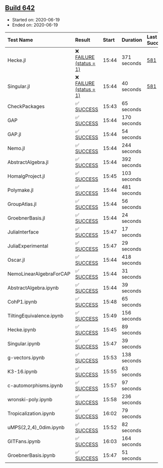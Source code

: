 ## [Build 642](https://oscarci.mathematik.uni-kl.de/job/oscar-julia-1.4/642/)

* Started on: 2020-06-19
* Ended on: 2020-06-19

| Test Name    | Result | Start | Duration | Last Success | First Failure |
|:-------------|:-------|:------|:---------|:-------------|:--------------|
| Hecke.jl | ❌ [FAILURE (status = 1)](https://oscarci.mathematik.uni-kl.de/job/oscar-julia-1.4/642/artifact/logs/build-642/Hecke.jl.log) | 15:44 | 371 seconds | [581](https://oscarci.mathematik.uni-kl.de/job/oscar-julia-1.4/581/) | [582](https://oscarci.mathematik.uni-kl.de/job/oscar-julia-1.4/582/) |
| Singular.jl | ❌ [FAILURE (status = 1)](https://oscarci.mathematik.uni-kl.de/job/oscar-julia-1.4/642/artifact/logs/build-642/Singular.jl.log) | 15:44 | 40 seconds | [581](https://oscarci.mathematik.uni-kl.de/job/oscar-julia-1.4/581/) | [582](https://oscarci.mathematik.uni-kl.de/job/oscar-julia-1.4/582/) |
| CheckPackages | ✅ [SUCCESS](https://oscarci.mathematik.uni-kl.de/job/oscar-julia-1.4/642/artifact/logs/build-642/CheckPackages.log) | 15:43 | 65 seconds |  |  |
| GAP | ✅ [SUCCESS](https://oscarci.mathematik.uni-kl.de/job/oscar-julia-1.4/642/artifact/logs/build-642/GAP.log) | 15:44 | 170 seconds |  |  |
| GAP.jl | ✅ [SUCCESS](https://oscarci.mathematik.uni-kl.de/job/oscar-julia-1.4/642/artifact/logs/build-642/GAP.jl.log) | 15:44 | 54 seconds |  |  |
| Nemo.jl | ✅ [SUCCESS](https://oscarci.mathematik.uni-kl.de/job/oscar-julia-1.4/642/artifact/logs/build-642/Nemo.jl.log) | 15:44 | 244 seconds |  |  |
| AbstractAlgebra.jl | ✅ [SUCCESS](https://oscarci.mathematik.uni-kl.de/job/oscar-julia-1.4/642/artifact/logs/build-642/AbstractAlgebra.jl.log) | 15:44 | 392 seconds |  |  |
| HomalgProject.jl | ✅ [SUCCESS](https://oscarci.mathematik.uni-kl.de/job/oscar-julia-1.4/642/artifact/logs/build-642/HomalgProject.jl.log) | 15:45 | 103 seconds |  |  |
| Polymake.jl | ✅ [SUCCESS](https://oscarci.mathematik.uni-kl.de/job/oscar-julia-1.4/642/artifact/logs/build-642/Polymake.jl.log) | 15:44 | 481 seconds |  |  |
| GroupAtlas.jl | ✅ [SUCCESS](https://oscarci.mathematik.uni-kl.de/job/oscar-julia-1.4/642/artifact/logs/build-642/GroupAtlas.jl.log) | 15:44 | 56 seconds |  |  |
| GroebnerBasis.jl | ✅ [SUCCESS](https://oscarci.mathematik.uni-kl.de/job/oscar-julia-1.4/642/artifact/logs/build-642/GroebnerBasis.jl.log) | 15:44 | 24 seconds |  |  |
| JuliaInterface | ✅ [SUCCESS](https://oscarci.mathematik.uni-kl.de/job/oscar-julia-1.4/642/artifact/logs/build-642/JuliaInterface.log) | 15:47 | 17 seconds |  |  |
| JuliaExperimental | ✅ [SUCCESS](https://oscarci.mathematik.uni-kl.de/job/oscar-julia-1.4/642/artifact/logs/build-642/JuliaExperimental.log) | 15:47 | 29 seconds |  |  |
| Oscar.jl | ✅ [SUCCESS](https://oscarci.mathematik.uni-kl.de/job/oscar-julia-1.4/642/artifact/logs/build-642/Oscar.jl.log) | 15:44 | 418 seconds |  |  |
| NemoLinearAlgebraForCAP | ✅ [SUCCESS](https://oscarci.mathematik.uni-kl.de/job/oscar-julia-1.4/642/artifact/logs/build-642/NemoLinearAlgebraForCAP.log) | 15:44 | 31 seconds |  |  |
| AbstractAlgebra.ipynb | ✅ [SUCCESS](https://oscarci.mathematik.uni-kl.de/job/oscar-julia-1.4/642/artifact/logs/build-642/AbstractAlgebra.ipynb.log) | 15:44 | 39 seconds |  |  |
| CohP1.ipynb | ✅ [SUCCESS](https://oscarci.mathematik.uni-kl.de/job/oscar-julia-1.4/642/artifact/logs/build-642/CohP1.ipynb.log) | 15:48 | 65 seconds |  |  |
| TiltingEquivalence.ipynb | ✅ [SUCCESS](https://oscarci.mathematik.uni-kl.de/job/oscar-julia-1.4/642/artifact/logs/build-642/TiltingEquivalence.ipynb.log) | 15:49 | 156 seconds |  |  |
| Hecke.ipynb | ✅ [SUCCESS](https://oscarci.mathematik.uni-kl.de/job/oscar-julia-1.4/642/artifact/logs/build-642/Hecke.ipynb.log) | 15:45 | 89 seconds |  |  |
| Singular.ipynb | ✅ [SUCCESS](https://oscarci.mathematik.uni-kl.de/job/oscar-julia-1.4/642/artifact/logs/build-642/Singular.ipynb.log) | 15:47 | 39 seconds |  |  |
| g-vectors.ipynb | ✅ [SUCCESS](https://oscarci.mathematik.uni-kl.de/job/oscar-julia-1.4/642/artifact/logs/build-642/g-vectors.ipynb.log) | 15:53 | 138 seconds |  |  |
| K3-16.ipynb | ✅ [SUCCESS](https://oscarci.mathematik.uni-kl.de/job/oscar-julia-1.4/642/artifact/logs/build-642/K3-16.ipynb.log) | 15:55 | 63 seconds |  |  |
| c-automorphisms.ipynb | ✅ [SUCCESS](https://oscarci.mathematik.uni-kl.de/job/oscar-julia-1.4/642/artifact/logs/build-642/c-automorphisms.ipynb.log) | 15:57 | 97 seconds |  |  |
| wronski-poly.ipynb | ✅ [SUCCESS](https://oscarci.mathematik.uni-kl.de/job/oscar-julia-1.4/642/artifact/logs/build-642/wronski-poly.ipynb.log) | 15:58 | 236 seconds |  |  |
| Tropicalization.ipynb | ✅ [SUCCESS](https://oscarci.mathematik.uni-kl.de/job/oscar-julia-1.4/642/artifact/logs/build-642/Tropicalization.ipynb.log) | 16:02 | 79 seconds |  |  |
| uMPS(2,2,4)_0dim.ipynb | ✅ [SUCCESS](https://oscarci.mathematik.uni-kl.de/job/oscar-julia-1.4/642/artifact/logs/build-642/uMPS-2-2-4-_0dim.ipynb.log) | 15:52 | 82 seconds |  |  |
| GITFans.ipynb | ✅ [SUCCESS](https://oscarci.mathematik.uni-kl.de/job/oscar-julia-1.4/642/artifact/logs/build-642/GITFans.ipynb.log) | 16:03 | 164 seconds |  |  |
| GroebnerBasis.ipynb | ✅ [SUCCESS](https://oscarci.mathematik.uni-kl.de/job/oscar-julia-1.4/642/artifact/logs/build-642/GroebnerBasis.ipynb.log) | 15:47 | 51 seconds |  |  |
